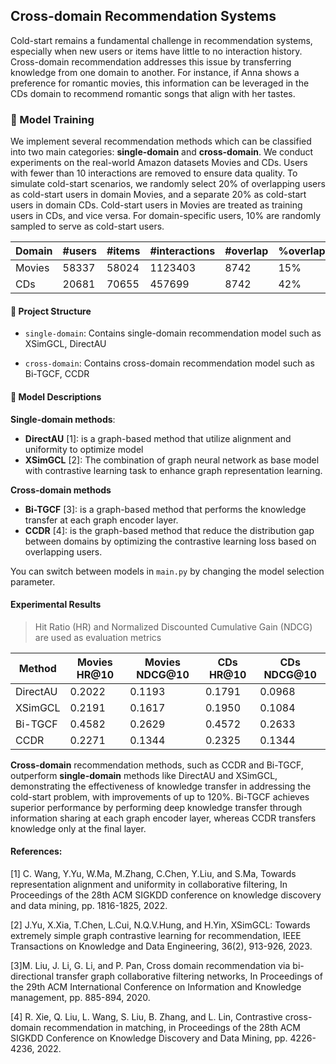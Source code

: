 
## Cross-domain Recommendation Systems
Cold-start remains a fundamental challenge in recommendation systems, especially when new users or items have little to no interaction history. Cross-domain recommendation addresses this issue by transferring knowledge from one domain to another. For instance, if Anna shows a preference for romantic movies, this information can be leveraged in the CDs domain to recommend romantic songs that align with her tastes.

### 🔧 Model Training
We implement several recommendation methods which can be classified into two main categories: **single-domain** and **cross-domain**. We conduct experiments on the real-world Amazon datasets Movies and CDs. Users with fewer than 10 interactions are removed to ensure data quality. To simulate cold-start scenarios, we randomly select 20% of overlapping users as cold-start users in domain Movies, and a separate 20% as cold-start users in domain CDs. Cold-start users in Movies are treated as training users in CDs, and vice versa. For domain-specific users, 10% are randomly sampled to serve as cold-start users.

|  Domain  |  #users  |  #items  |#interactions| #overlap | %overlap |
|----------|----------|----------|-------------|----------|----------|
|  Movies  |  58337   |  58024   |  1123403    |   8742   |  15%     |
|    CDs   |  20681   |  70655   |   457699    |   8742   |  42%     |

#### 📁 Project Structure

- `single-domain`: Contains single-domain recommendation model such as XSimGCL, DirectAU

- `cross-domain`: Contains cross-domain recommendation model such as Bi-TGCF, CCDR  


#### 🧠 Model Descriptions

**Single-domain methods**:
- **DirectAU** [1]: is a graph-based method that utilize alignment and uniformity to optimize model
- **XSimGCL** [2]: The combination of graph neural network as base model with contrastive learning task to enhance graph representation learning.

**Cross-domain methods**
- **Bi-TGCF** [3]: is a graph-based method that performs the knowledge transfer at each graph encoder layer.
- **CCDR** [4]: is the graph-based method that reduce the distribution gap between domains by optimizing the contrastive learning loss based on overlapping users.

You can switch between models in `main.py` by changing the model selection parameter.


#### Experimental Results 
> Hit Ratio (HR) and Normalized Discounted Cumulative Gain (NDCG) are used as evaluation metrics

| Method    | Movies HR@10 | Movies NDCG@10 | CDs HR@10 | CDs NDCG@10 |
|-----------|--------------|----------------|-----------|-------------|
| DirectAU  | 0.2022       | 0.1193         | 0.1791    | 0.0968      |
| XSimGCL   | 0.2191       | 0.1617         | 0.1950    | 0.1084      |
| Bi-TGCF   | 0.4582       | 0.2629         | 0.4572    | 0.2633      |
| CCDR      | 0.2271       | 0.1344         | 0.2325    | 0.1344      |

**Cross-domain** recommendation methods, such as CCDR and Bi-TGCF, outperform **single-domain** methods like DirectAU and XSimGCL, demonstrating the effectiveness of knowledge transfer in addressing the cold-start problem, with improvements of up to 120%. Bi-TGCF achieves superior performance by performing deep knowledge transfer through information sharing at each graph encoder layer, whereas CCDR transfers knowledge only at the final layer.

#### References:

[1] C. Wang, Y.Yu, W.Ma, M.Zhang, C.Chen, Y.Liu, and S.Ma, Towards representation alignment and uniformity in collaborative filtering, In Proceedings of the 28th ACM SIGKDD conference on knowledge discovery and data mining, pp. 1816-1825, 2022.

[2] J.Yu, X.Xia, T.Chen, L.Cui, N.Q.V.Hung, and H.Yin, XSimGCL: Towards extremely simple graph contrastive learning for recommendation, IEEE Transactions on Knowledge and Data Engineering, 36(2), 913-926, 2023.

[3]M. Liu, J. Li, G. Li, and  P. Pan,  Cross domain recommendation via bi-directional transfer graph collaborative filtering networks, In Proceedings of the 29th ACM International Conference on Information and Knowledge management, pp. 885-894, 2020.

[4] R. Xie, Q. Liu, L. Wang, S. Liu, B. Zhang, and L. Lin, Contrastive cross-domain recommendation in matching, in Proceedings of the 28th ACM SIGKDD Conference on Knowledge Discovery and Data Mining, pp. 4226-4236,  2022.
